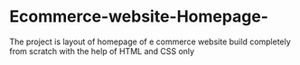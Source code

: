# Ecommerce-website-Homepage-
The project is layout of homepage of e commerce website build completely from scratch with the help of HTML and CSS only

